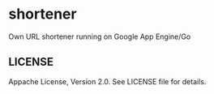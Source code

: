 # shortener

Own URL shortener running on Google App Engine/Go

## LICENSE
Appache License, Version 2.0. See LICENSE file for details.
